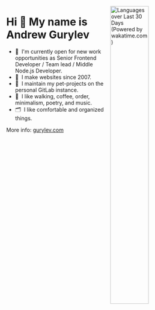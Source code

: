 <a href="https://wakatime.com/share/@fogrew/3585fbb8-cdaf-403b-b18b-8de1068e5a28.svg" target="_blank"><img src="https://wakatime.com/share/@fogrew/3585fbb8-cdaf-403b-b18b-8de1068e5a28.svg" alt="Languages over Last 30 Days (Powered by wakatime.com)" width="45%" align="right"></a>

# Hi 👋 My name is Andrew Gurylev

- 💼&nbsp; I'm currently open for new work opportunities as Senior Frontend Developer / Team lead / Middle Node.js Developer.
- 👴&nbsp; I make websites since 2007.
- 🦾&nbsp; I maintain my pet-projects on the personal GitLab instance.
- 🤩&nbsp; I like walking, coffee, order, minimalism, poetry, and music.
- 🗂&nbsp; I like comfortable and organized things.

More info: [gurylev.com](https://gurylev.com/)
